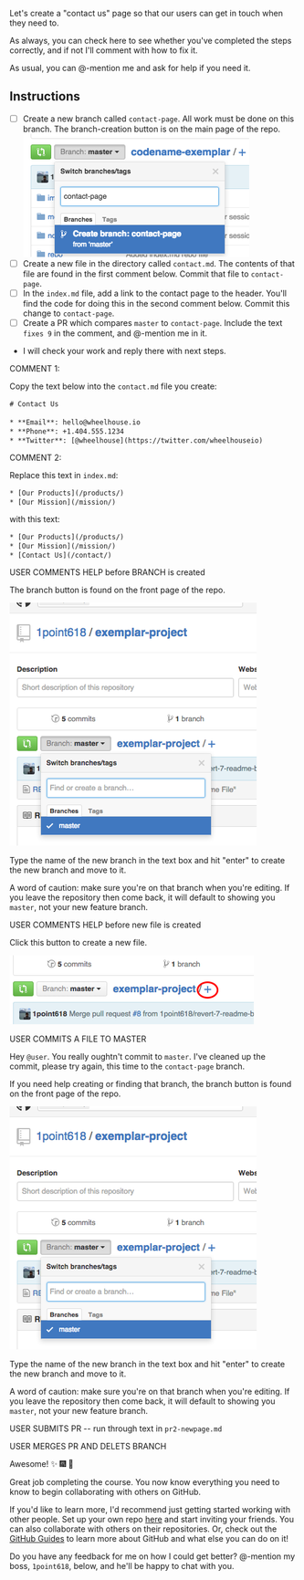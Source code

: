 Let's create a "contact us" page so that our users can get in touch when they need to.

As always, you can check here to see whether you've completed the steps correctly, and if not I'll comment with how to fix it.

As usual, you can @-mention me and ask for help if you need it.

## Instructions

- [ ] Create a new branch called `contact-page`. All work must be done on this branch. The branch-creation button is on the main page of the repo.  
  ![Create Branch](https://raw.githubusercontent.com/1point618/codename-exemplar/master/img/create-branch-2.png)
- [ ] Create a new file in the directory called `contact.md`. The contents of that file are found in the first comment below. Commit that file to `contact-page`.
- [ ] In the `index.md` file, add a link to the contact page to the header. You'll find the code for doing this in the second comment below. Commit this change to `contact-page`.
- [ ] Create a PR which compares `master` to `contact-page`. Include the text `fixes 9` in the comment, and @-mention me in it.
- I will check your work and reply there with next steps. 


COMMENT 1:

Copy the text below into the `contact.md` file you create:

```
# Contact Us

* **Email**: hello@wheelhouse.io
* **Phone**: +1.404.555.1234
* **Twitter**: [@wheelhouse](https://twitter.com/wheelhouseio)

```


COMMENT 2:

Replace this text in `index.md`:

```
* [Our Products](/products/)
* [Our Mission](/mission/)
```

with this text:

```
* [Our Products](/products/)
* [Our Mission](/mission/)
* [Contact Us](/contact/)
```


USER COMMENTS HELP before BRANCH is created

The branch button is found on the front page of the repo.

![Create Branch](https://raw.githubusercontent.com/1point618/codename-exemplar/master/img/create-branch.png)

Type the name of the new branch in the text box and hit "enter" to create the new branch and move to it.

A word of caution: make sure you're on that branch when you're editing. If you leave the repository then come back, it will default to showing you `master`, not your new feature branch.



USER COMMENTS HELP before new file is created

Click this button to create a new file.

![New File](https://raw.githubusercontent.com/1point618/codename-exemplar/master/img/new-file.png)



USER COMMITS A FILE TO MASTER

Hey `@user`. You really oughtn't commit to `master`. I've cleaned up the commit, please try again, this time to the `contact-page` branch.

If you need help creating or finding that branch, the branch button is found on the front page of the repo.

![Create Branch](https://raw.githubusercontent.com/1point618/codename-exemplar/master/img/create-branch.png)

Type the name of the new branch in the text box and hit "enter" to create the new branch and move to it.

A word of caution: make sure you're on that branch when you're editing. If you leave the repository then come back, it will default to showing you `master`, not your new feature branch.



USER SUBMITS PR
-- run through text in `pr2-newpage.md`



USER MERGES PR AND DELETS BRANCH

Awesome! :sparkles: :fireworks: :tada:

Great job completing the course. You now know everything you need to know to begin collaborating with others on GitHub. 

If you'd like to learn more, I'd recommend just getting started working with other people. Set up your own repo [here](https://github.com/new) and start inviting your friends. You can also collaborate with others on their repositories. Or, check out the [GitHub Guides](https://guides.github.com/) to learn more about GitHub and what else you can do on it!

Do you have any feedback for me on how I could get better? @-mention my boss, `1point618`, below, and he'll be happy to chat with you.